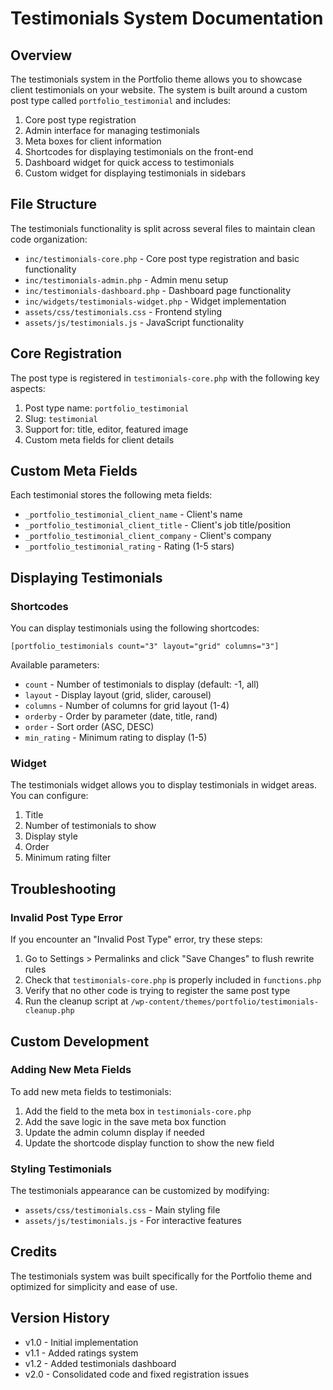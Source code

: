 # Testimonials System Documentation

## Overview

The testimonials system in the Portfolio theme allows you to showcase client testimonials on your website. The system is built around a custom post type called `portfolio_testimonial` and includes:

1. Core post type registration
2. Admin interface for managing testimonials
3. Meta boxes for client information
4. Shortcodes for displaying testimonials on the front-end
5. Dashboard widget for quick access to testimonials
6. Custom widget for displaying testimonials in sidebars

## File Structure

The testimonials functionality is split across several files to maintain clean code organization:

- `inc/testimonials-core.php` - Core post type registration and basic functionality
- `inc/testimonials-admin.php` - Admin menu setup
- `inc/testimonials-dashboard.php` - Dashboard page functionality
- `inc/widgets/testimonials-widget.php` - Widget implementation
- `assets/css/testimonials.css` - Frontend styling
- `assets/js/testimonials.js` - JavaScript functionality

## Core Registration

The post type is registered in `testimonials-core.php` with the following key aspects:

1. Post type name: `portfolio_testimonial`
2. Slug: `testimonial`
3. Support for: title, editor, featured image
4. Custom meta fields for client details

## Custom Meta Fields

Each testimonial stores the following meta fields:

- `_portfolio_testimonial_client_name` - Client's name
- `_portfolio_testimonial_client_title` - Client's job title/position
- `_portfolio_testimonial_client_company` - Client's company
- `_portfolio_testimonial_rating` - Rating (1-5 stars)

## Displaying Testimonials

### Shortcodes

You can display testimonials using the following shortcodes:

```
[portfolio_testimonials count="3" layout="grid" columns="3"]
```

Available parameters:

- `count` - Number of testimonials to display (default: -1, all)
- `layout` - Display layout (grid, slider, carousel)
- `columns` - Number of columns for grid layout (1-4)
- `orderby` - Order by parameter (date, title, rand)
- `order` - Sort order (ASC, DESC)
- `min_rating` - Minimum rating to display (1-5)

### Widget

The testimonials widget allows you to display testimonials in widget areas. You can configure:

1. Title
2. Number of testimonials to show
3. Display style
4. Order
5. Minimum rating filter

## Troubleshooting

### Invalid Post Type Error

If you encounter an "Invalid Post Type" error, try these steps:

1. Go to Settings > Permalinks and click "Save Changes" to flush rewrite rules
2. Check that `testimonials-core.php` is properly included in `functions.php`
3. Verify that no other code is trying to register the same post type
4. Run the cleanup script at `/wp-content/themes/portfolio/testimonials-cleanup.php`

## Custom Development

### Adding New Meta Fields

To add new meta fields to testimonials:

1. Add the field to the meta box in `testimonials-core.php`
2. Add the save logic in the save meta box function
3. Update the admin column display if needed
4. Update the shortcode display function to show the new field

### Styling Testimonials

The testimonials appearance can be customized by modifying:

- `assets/css/testimonials.css` - Main styling file
- `assets/js/testimonials.js` - For interactive features

## Credits

The testimonials system was built specifically for the Portfolio theme and optimized for simplicity and ease of use.

## Version History

- v1.0 - Initial implementation
- v1.1 - Added ratings system
- v1.2 - Added testimonials dashboard
- v2.0 - Consolidated code and fixed registration issues
